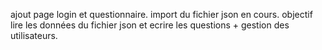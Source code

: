 ajout page login et questionnaire.
import du fichier json en cours.
objectif lire les données du fichier json et ecrire les questions + gestion des
utilisateurs.
